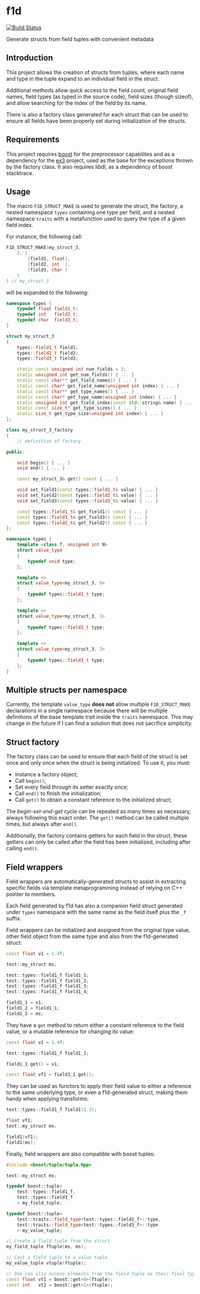 # f1d

[![Build Status](https://travis-ci.org/Caian/f1d.svg?branch=master)](https://travis-ci.org/Caian/f1d)

Generate structs from field tuples with convenient metadata

## Introduction

This project allows the creation of structs from tuples, where each name and type in the tuple expand to an individual field in the struct.

Additional methods allow quick access to the field count, original field names, field types (as typed in the source code), field sizes (though sizeof), and allow searching for the index of the field by its name.

There is also a factory class generated for each struct that can be used to ensure all fields have been properly set during initialization of the structs.

## Requirements

This project requires [boost](https://www.boost.org/) for the preprocessor capabilites and as a dependency for the [ex3](https://github.com/Caian/ex3) project, used as the base for the exceptions thrown by the factory class. It also requires libdl, as a dependency of boost stacktrace.

## Usage

The macro `F1D_STRUCT_MAKE` is used to generate the struct, the factory, a nested namespace `types` containing one type per field, and a nested namespace `traits` with a metafunction used to query the type of a given field index.

For instance, the following call:

```c++
F1D_STRUCT_MAKE(my_struct_3,
    3, (
        (field1, float),
        (field2, int  ),
        (field3, char )
    )
) // my_struct_3
```

will be expanded to the following:

```c++
namespace types {
    typedef float field1_t;
    typedef int   field2_t;
    typedef char  field3_t;
}

struct my_struct_3
{
    types::field1_t field1;
    types::field2_t field2;
    types::field3_t field3;

    static const unsigned int num_fields = 3;
    static unsigned int get_num_fields() { ... }
    static const char** get_field_names() { ... }
    static const char* get_field_name(unsigned int index) { ... }
    static const char** get_type_names() { ... }
    static const char* get_type_name(unsigned int index) { ... }
    static unsigned int get_field_index(const std::string& name) { ... }
    static const size_t* get_type_sizes() { ... }
    static size_t get_type_size(unsigned int index) { ... }
};

class my_struct_3_factory
{
    // definition of factory

public:

    void begin() { ... }
    void end() { ... }

    const my_struct_3& get() const { ... }

    void set_field1(const types::field1_t& value) { ... }
    void set_field2(const types::field2_t& value) { ... }
    void set_field3(const types::field3_t& value) { ... }

    const types::field1_t& get_field1() const { ... }
    const types::field3_t& get_field3() const { ... }
    const types::field2_t& get_field2() const { ... }
};

namespace types {
    template <class T, unsigned int N>
    struct value_type
    {
        typedef void type;
    };

    template <>
    struct value_type<my_struct_3, 0>
    {
        typedef types::field1_t type;
    };

    template <>
    struct value_type<my_struct_3, 1>
    {
        typedef types::field2_t type;
    };

    template <>
    struct value_type<my_struct_3, 2>
    {
        typedef types::field3_t type;
    };
}
```

## Multiple structs per namespace

Currently, the template `value_type` **does not** allow multiple `F1D_STRUCT_MAKE` declarations in a single namespace because there will be multiple definitions of the base template trait inside the `traits` namespace. This may change in the future if I can find a solution that does not sacrifice simplicity.

## Struct factory

The factory class can be used to ensure that each field of the struct is set once and only once when the struct is being initialized. To use it, you must:

- Instance a factory object;
- Call `begin()`;
- Set every field through its setter exactly once;
- Call `end()` to finish the initialization;
- Call `get()` to obtain a constant reference to the initialized struct;

The *begin-set-end-get* cycle can be repeated as many times as necessary, always following this exact order. The `get()` method can be called multiple times, but always after `end()`.

Additionally, the factory contains getters for each field in the struct, these getters can only be called after the field has been initialized, including after calling `end()`.

## Field wrappers

Field wrappers are automatically-generated structs to assist in extracting specific fields via template metaprogramming instead of relying on C++ pointer to members.

Each field generated by f1d has also a companion field struct generated under `types` namespace with the same name as the field itself plus the `_f` suffix.

Field wrappers can be initialized and assigned from the original type value, other field object from the same type and also from the f1d-generated struct:

```c++
const float v1 = 1.4f;

test::my_struct ms;

test::types::field1_f field1_1;
test::types::field1_f field1_2;
test::types::field1_f field1_3;
test::types::field1_f field1_4;

field1_1 = v1;
field1_2 = field1_1;
field1_3 = ms;
```

They have a `get` method to return either a constant reference to the field value, or a mutable reference for changing its value:

```c++
const float v1 = 1.4f;

test::types::field1_f field1_1;

field1_1.get() = v1;

const float vf1 = field1_1.get();
```

They can be used as functors to apply their field value to either a reference to the same underlying type, or even a f1d-generated struct, making them handy when applying transforms:

```c++
test::types::field1_f field1(1.3);

float vf1;
test::my_struct ms;

field1(vf1);
field1(ms);
```

Finally, field wrappers are also compatible with boost tuples:

```c++
#include <boost/tuple/tuple.hpp>

test::my_struct ms;

typedef boost::tuple<
    test::types::field1_f,
    test::types::field3_f
    > my_field_tuple;

typedef boost::tuple<
    test::traits::field_type<test::types::field1_f>::type,
    test::traits::field_type<test::types::field3_f>::type
    > my_value_tuple;

// Create a field tuple from the struct
my_field_tuple ftuple(ms, ms);

// Cast a field tuple to a value tuple
my_value_tuple vtuple(ftuple);

// One can also access elements from the field tuple as their final type
const float vt1 = boost::get<0>(ftuple);
const int   vt2 = boost::get<1>(ftuple);
```
